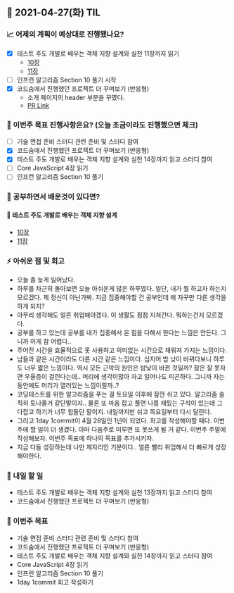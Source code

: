 ## 📆 2021-04-27(화) TIL

### 📈 어제의 계획이 예상대로 진행됐나요?
- [x] 테스트 주도 개발로 배우는 객체 지향 설계와 실천 11장까지 읽기
  - [10장](https://github.com/saseungmin/reading_books_record_repository/tree/master/%ED%85%8C%EC%8A%A4%ED%8A%B8%20%EC%A3%BC%EB%8F%84%20%EA%B0%9C%EB%B0%9C%EB%A1%9C%20%EB%B0%B0%EC%9A%B0%EB%8A%94%20%EA%B0%9D%EC%B2%B4%20%EC%A7%80%ED%96%A5%20%EC%84%A4%EA%B3%84%EC%99%80%20%EC%8B%A4%EC%B2%9C/Chapter%2010)
  - [11장](https://github.com/saseungmin/reading_books_record_repository/tree/master/%ED%85%8C%EC%8A%A4%ED%8A%B8%20%EC%A3%BC%EB%8F%84%20%EA%B0%9C%EB%B0%9C%EB%A1%9C%20%EB%B0%B0%EC%9A%B0%EB%8A%94%20%EA%B0%9D%EC%B2%B4%20%EC%A7%80%ED%96%A5%20%EC%84%A4%EA%B3%84%EC%99%80%20%EC%8B%A4%EC%B2%9C/Chapter%2011)
- [ ] 인프런 알고리즘 Section 10 풀기 시작
- [x] 코드숨에서 진행했던 프로젝트 더 꾸며보기 (반응형)
  - 소개 페이지의 header 부분을 꾸몄다.
  - [PR Link](https://github.com/CodeSoom/ConStu/pull/176)

### 🦄 이번주 목표 진행사항은요? (오늘 조금이라도 진행했으면 체크)
- [ ] 기술 면접 준비 스터디 관련 준비 및 스터디 참여
- [x] 코드숨에서 진행했던 프로젝트 더 꾸며보기 (반응형)
- [x] 테스트 주도 개발로 배우는 객체 지향 설계와 실천 14장까지 읽고 스터디 참여
- [ ] Core JavaScript 4장 읽기
- [ ] 인프런 알고리즘 Section 10 풀기

### 🤔 공부하면서 배운것이 있다면?

#### 🎈 테스트 주도 개발로 배우는 객체 지향 설계
- [10장](https://github.com/saseungmin/reading_books_record_repository/tree/master/%ED%85%8C%EC%8A%A4%ED%8A%B8%20%EC%A3%BC%EB%8F%84%20%EA%B0%9C%EB%B0%9C%EB%A1%9C%20%EB%B0%B0%EC%9A%B0%EB%8A%94%20%EA%B0%9D%EC%B2%B4%20%EC%A7%80%ED%96%A5%20%EC%84%A4%EA%B3%84%EC%99%80%20%EC%8B%A4%EC%B2%9C/Chapter%2010)
- [11장](https://github.com/saseungmin/reading_books_record_repository/tree/master/%ED%85%8C%EC%8A%A4%ED%8A%B8%20%EC%A3%BC%EB%8F%84%20%EA%B0%9C%EB%B0%9C%EB%A1%9C%20%EB%B0%B0%EC%9A%B0%EB%8A%94%20%EA%B0%9D%EC%B2%B4%20%EC%A7%80%ED%96%A5%20%EC%84%A4%EA%B3%84%EC%99%80%20%EC%8B%A4%EC%B2%9C/Chapter%2011)

### ⚡ 아쉬운 점 및 회고
- 오늘 좀 늦게 일어났다.
- 하루를 차근히 돌아보면 오늘 아쉬운게 많은 하루였다. 일단, 내가 뭘 하고자 하는지 모르겠다. 제 정신이 아닌가봐. 지금 집중해야할 건 공부인데 왜 자꾸만 다른 생각을 하게 되지?
- 아무리 생각해도 얼른 취업해야겠다. 이 생활도 점점 지쳐간다. 뭐하는건지 모르겠다. 
- 공부를 하고 있는데 공부를 내가 집중해서 온 힘을 다해서 한다는 느낌은 안든다. 그니까 이게 참 어렵다..
- 주어진 시간을 효율적으로 못 사용하고 의미없는 시간으로 채워져 가지는 느낌이다.
- 남들과 같은 시간이라도 다른 시간 같은 느낌이다. 심지어 밤 낮이 바뀌다보니 하루도 너무 짧은 느낌이다. 역시 모든 근악의 원인은 밤낮이 바뀐 것일까? 잠은 잘 못자면 우울증이 걸린다는데.. 머리에 생각이많아 자고 일어나도 피곤하다. 그니까 자는 동안에도 머리가 열러있는 느낌이랄까..?
- 코딩테스트를 위한 알고리즘을 푸는 걸 토요일 이후에 잠깐 쉬고 있다. 알고리즘 솔직히 토나올거 같단말이지.. 물론 또 마음 잡고 풀면 나름 재밌는 구석이 있는데 그 다잡고 하기가 너무 힘들단 말이지. 내일까지만 쉬고 목요일부터 다시 달린다.
- 그리고 1day 1commit이 4월 28일인 1년이 되었다. 화고를 작성해야할 때다. 이번주에 할 일이 더 생겼다. 아마 다음주로 미루면 또 못쓰게 될 거 같다. 이번주 주말에 작성해보자. 이번주 목표에 하나의 목표를 추가시키자.
- 지금 다들 성장하는데 나만 제자리인 기분이다.. 얼른 빨리 취업해서 더 빠르게 성장해야한다.

### 🚀 내일 할 일
- 테스트 주도 개발로 배우는 객체 지향 설계와 실천 13장까지 읽고 스터디 참여
- 코드숨에서 진행했던 프로젝트 더 꾸며보기 (반응형)

### 🎯 이번주 목표
- 기술 면접 준비 스터디 관련 준비 및 스터디 참여
- 코드숨에서 진행했던 프로젝트 더 꾸며보기 (반응형)
- 테스트 주도 개발로 배우는 객체 지향 설계와 실천 14장까지 읽고 스터디 참여
- Core JavaScript 4장 읽기
- 인프런 알고리즘 Section 10 풀기
- 1day 1commit 회고 작성하기
